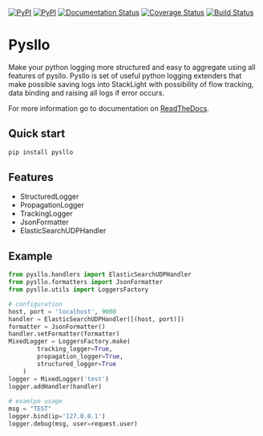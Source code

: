 [![PyPI](https://img.shields.io/pypi/pyversions/pysllo.svg?maxAge=2592000)](https://pypi.python.org/pypi/pysllo/)
[![PyPI](https://img.shields.io/pypi/status/pysllo.svg?maxAge=2592000)](https://pypi.python.org/pypi/pysllo/)
[![Documentation Status](https://readthedocs.org/projects/pysllo/badge/?version=latest)](http://pysllo.readthedocs.io/en/latest/?badge=latest)
[![Coverage Status](https://coveralls.io/repos/github/kivio/pysllo/badge.svg?branch=master)](https://coveralls.io/github/kivio/pysllo?branch=master)
[![Build Status](https://travis-ci.org/kivio/pysllo.svg?branch=master)](https://travis-ci.org/kivio/pysllo)

Pysllo
======

Make your python logging more structured and easy to aggregate using all features of pysllo.
Pysllo is set of useful python logging extenders that make possible saving logs into StackLight
 with possibility of flow tracking, data binding and raising all logs if error occurs.


For more information go to documentation on [ReadTheDocs](http://pysllo.readthedocs.io/).

Quick start
-----------

```bash
pip install pysllo
```

Features
--------

* StructuredLogger
* PropagationLogger
* TrackingLogger
* JsonFormatter
* ElasticSearchUDPHandler

Example
-------

```python
from pysllo.handlers import ElasticSearchUDPHandler
from pysllo.formatters import JsonFormatter
from pysllo.utils import LoggersFactory

# configuration
host, port = 'localhost', 9000
handler = ElasticSearchUDPHandler([(host, port)])
formatter = JsonFormatter()
handler.setFormatter(formatter)
MixedLogger = LoggersFactory.make(
        tracking_logger=True,
        propagation_logger=True,
        structured_logger=True
    )
logger = MixedLogger('test')
logger.addHandler(handler)
    
# examlpe usage
msg = "TEST"
logger.bind(ip='127.0.0.1')
logger.debug(msg, user=request.user)
```
